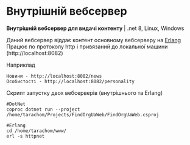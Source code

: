 # Внутрішній вебсервер
<b>Внутрішній вебсервер для видачі контенту </b> | .net 8, Linux, Windows <br/>

Даний вебсервер віддає контент основному вебсерверу на [Erlang](https://github.com/tarachom/ErlangWeb)<br/>
Працює по протоколу http і привязаний до локальної машини (http://localhost:8082)<br/>

Наприклад

    Новини - http://localhost:8082/news
    Особистості - http://localhost:8082/personality

Скрипт запустку двох вебсерверів (внутрішнього та Erlang)

    #DotNet
    coproc dotnet run --project /home/tarachom/Projects/FindOrgUaWeb/FindOrgUaWeb.csproj
    
    #Erlang
    cd /home/tarachom/www/
    erl -s httpnet
